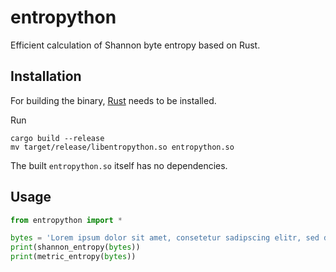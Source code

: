 # entropython

Efficient calculation of Shannon byte entropy based on Rust.

## Installation

For building the binary, [Rust](https://www.rust-lang.org/) needs to be installed.

Run
```shell
cargo build --release
mv target/release/libentropython.so entropython.so
```

The built `entropython.so` itself has no dependencies.

## Usage

```python
from entropython import *

bytes = 'Lorem ipsum dolor sit amet, consetetur sadipscing elitr, sed diam nonumy eirmod tempor invidunt ut labore et dolore magna aliquyam erat, sed diam voluptua.'.encode('utf-8')
print(shannon_entropy(bytes))
print(metric_entropy(bytes))
```